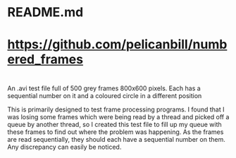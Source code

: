 # README.md
#
# https://github.com/pelicanbill/numbered_frames
#
An .avi test file full of 500 grey frames 800x600 pixels. Each has a sequential number on it and a coloured circle in a different position

This is primarily designed to test frame processing programs. I found that I was losing some frames which were being read by a thread and picked off a queue by another thread, so I created this test file to fill up my queue with these frames to find out where the problem was happening. As the frames are read sequentially, they should each have a sequential number on them. Any discrepancy can easily be noticed.
